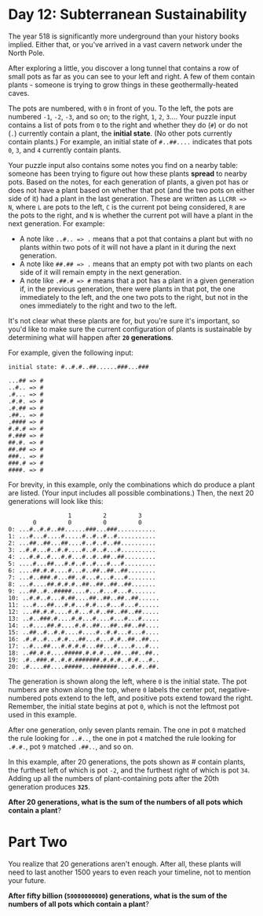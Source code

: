 # Day 12: Subterranean Sustainability
The year 518 is significantly more underground than your history books implied. Either that, or you've arrived in a vast 
cavern network under the North Pole.

After exploring a little, you discover a long tunnel that contains a row of small pots as far as you can see to your 
left and right. A few of them contain plants - someone is trying to grow things in these geothermally-heated caves.

The pots are numbered, with `0` in front of you. To the left, the pots are numbered `-1`, `-2`, `-3`, and so on; to the 
right, `1`, `2`, `3`.... Your puzzle input contains a list of pots from `0` to the right and whether they do (`#`) or 
do not (`.`) currently contain a plant, the **initial state**. (No other pots currently contain plants.) For example, an 
initial state of `#..##....` indicates that pots `0`, `3`, and `4` currently contain plants.

Your puzzle input also contains some notes you find on a nearby table: someone has been trying to figure out how these 
plants **spread** to nearby pots. Based on the notes, for each generation of plants, a given pot has or does not have a 
plant based on whether that pot (and the two pots on either side of it) had a plant in the last generation. These are 
written as `LLCRR => N`, where `L` are pots to the left, `C` is the current pot being considered, `R` are the pots to 
the right, and `N` is whether the current pot will have a plant in the next generation. For example:
* A note like `..#.. => .` means that a pot that contains a plant but with no plants within two pots of it will not have 
a plant in it during the next generation.
* A note like `##.## => .` means that an empty pot with two plants on each side of it will remain empty in the next 
generation.
* A note like `.##.# => #` means that a pot has a plant in a given generation if, in the previous generation, there were 
plants in that pot, the one immediately to the left, and the one two pots to the right, but not in the ones immediately 
to the right and two to the left.

It's not clear what these plants are for, but you're sure it's important, so you'd like to make sure the current 
configuration of plants is sustainable by determining what will happen after **`20` generations**.

For example, given the following input:
```
initial state: #..#.#..##......###...###

...## => #
..#.. => #
.#... => #
.#.#. => #
.#.## => #
.##.. => #
.#### => #
#.#.# => #
#.### => #
##.#. => #
##.## => #
###.. => #
###.# => #
####. => #
```
For brevity, in this example, only the combinations which do produce a plant are listed. (Your input includes all 
possible combinations.) Then, the next 20 generations will look like this:
```
                 1         2         3     
       0         0         0         0     
0: ...#..#.#..##......###...###...........
1: ...#...#....#.....#..#..#..#...........
2: ...##..##...##....#..#..#..##..........
3: ..#.#...#..#.#....#..#..#...#..........
4: ...#.#..#...#.#...#..#..##..##.........
5: ....#...##...#.#..#..#...#...#.........
6: ....##.#.#....#...#..##..##..##........
7: ...#..###.#...##..#...#...#...#........
8: ...#....##.#.#.#..##..##..##..##.......
9: ...##..#..#####....#...#...#...#.......
10: ..#.#..#...#.##....##..##..##..##......
11: ...#...##...#.#...#.#...#...#...#......
12: ...##.#.#....#.#...#.#..##..##..##.....
13: ..#..###.#....#.#...#....#...#...#.....
14: ..#....##.#....#.#..##...##..##..##....
15: ..##..#..#.#....#....#..#.#...#...#....
16: .#.#..#...#.#...##...#...#.#..##..##...
17: ..#...##...#.#.#.#...##...#....#...#...
18: ..##.#.#....#####.#.#.#...##...##..##..
19: .#..###.#..#.#.#######.#.#.#..#.#...#..
20: .#....##....#####...#######....#.#..##.
```
The generation is shown along the left, where `0` is the initial state. The pot numbers are shown along the top, where 
`0` labels the center pot, negative-numbered pots extend to the left, and positive pots extend toward the right. 
Remember, the initial state begins at pot `0`, which is not the leftmost pot used in this example.

After one generation, only seven plants remain. The one in pot `0` matched the rule looking for `..#..`, the one in pot 
`4` matched the rule looking for `.#.#.`, pot `9` matched `.##..`, and so on.

In this example, after 20 generations, the pots shown as # contain plants, the furthest left of which is pot `-2`, and 
the furthest right of which is pot `34`. Adding up all the numbers of plant-containing pots after the 20th generation 
produces **`325`**.

**After 20 generations, what is the sum of the numbers of all pots which contain a plant**?

# Part Two
You realize that 20 generations aren't enough. After all, these plants will need to last another 1500 years to even 
reach your timeline, not to mention your future.

**After fifty billion (`50000000000`) generations, what is the sum of the numbers of all pots which contain a plant**?
